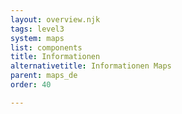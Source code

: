 ```yaml
---
layout: overview.njk
tags: level3
system: maps
list: components
title: Informationen
alternativetitle: Informationen Maps
parent: maps_de
order: 40

---
```

